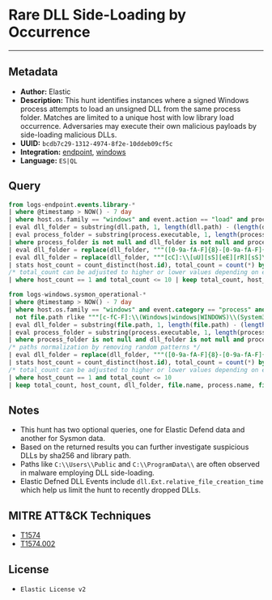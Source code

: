 # Rare DLL Side-Loading by Occurrence

---

## Metadata

- **Author:** Elastic
- **Description:** This hunt identifies instances where a signed Windows process attempts to load an unsigned DLL from the same process folder. Matches are limited to a unique host with low library load occurrence. Adversaries may execute their own malicious payloads by side-loading malicious DLLs.
- **UUID:** `bcdb7c29-1312-4974-8f2e-10ddeb09cf5c`
- **Integration:** [endpoint](https://docs.elastic.co/integrations/endpoint), [windows](https://docs.elastic.co/integrations/windows)
- **Language:** `ES|QL`

## Query

```sql
from logs-endpoint.events.library-*
| where @timestamp > NOW() - 7 day
| where host.os.family == "windows" and event.action == "load" and process.code_signature.status == "trusted" and dll.code_signature.status != "trusted" and dll.Ext.relative_file_creation_time <= 86400
| eval dll_folder = substring(dll.path, 1, length(dll.path) - (length(dll.name) + 1))
| eval process_folder = substring(process.executable, 1, length(process.executable) - (length(process.name) + 1))
| where process_folder is not null and dll_folder is not null and process_folder == dll_folder and process.name != dll.name
| eval dll_folder = replace(dll_folder, """([0-9a-fA-F]{8}-[0-9a-fA-F]{4}-[0-9a-fA-F]{4}-[0-9a-fA-F]{4}-[0-9a-fA-F]{12}|ns[a-z][A-Z0-9]{3,4}\.tmp|DX[A-Z0-9]{3,4}\.tmp|7z[A-Z0-9]{3,5}\.tmp|[0-9\.\-\_]{3,})""", ""), process_folder = replace(process_folder, """([0-9a-fA-F]{8}-[0-9a-fA-F]{4}-[0-9a-fA-F]{4}-[0-9a-fA-F]{4}-[0-9a-fA-F]{12}|ns[a-z][A-Z0-9]{3,4}\.tmp|DX[A-Z0-9]{3,4}\.tmp|7z[A-Z0-9]{3,5}\.tmp|[0-9\.\-\_]{3,})""", "")
| eval dll_folder = replace(dll_folder, """[cC]:\\[uU][sS][eE][rR][sS]\\[a-zA-Z0-9\.\-\_\$]+\\""", "C:\\\\users\\\\user\\\\"), process_folder = replace(process_folder, """[cC]:\\[uU][sS][eE][rR][sS]\\[a-zA-Z0-9\.\-\_\$]+\\""", "C:\\\\users\\\\user\\\\")
| stats host_count = count_distinct(host.id), total_count = count(*) by dll_folder, dll.name, process.name, dll.hash.sha256
/* total_count can be adjusted to higher or lower values depending on env */
| where host_count == 1 and total_count <= 10 | keep total_count, host_count, dll_folder, dll.name, process.name, dll.hash.sha256
```

```sql
from logs-windows.sysmon_operational-*
| where @timestamp > NOW() - 7 day
| where host.os.family == "windows" and event.category == "process" and event.action == "Image loaded" and file.code_signature.status != "Valid" and
  not file.path rlike """[c-fC-F]:\\(Windows|windows|WINDOWS)\\(System32|SysWOW64|system32|syswow64)\\[a-zA-Z0-9_]+.dll"""
| eval dll_folder = substring(file.path, 1, length(file.path) - (length(file.name) + 1))
| eval process_folder = substring(process.executable, 1, length(process.executable) - (length(process.name) + 1))
| where process_folder is not null and dll_folder is not null and process_folder == dll_folder and file.name != process.name
/* paths normalization by removing random patterns */
| eval dll_folder = replace(dll_folder, """([0-9a-fA-F]{8}-[0-9a-fA-F]{4}-[0-9a-fA-F]{4}-[0-9a-fA-F]{4}-[0-9a-fA-F]{12}|ns[a-z][A-Z0-9]{3,4}\.tmp|DX[A-Z0-9]{3,4}\.tmp|7z[A-Z0-9]{3,5}\.tmp|[0-9\.\-\_]{3,})""", ""), process_folder = replace(process_folder, """([0-9a-fA-F]{8}-[0-9a-fA-F]{4}-[0-9a-fA-F]{4}-[0-9a-fA-F]{4}-[0-9a-fA-F]{12}|ns[a-z][A-Z0-9]{3,4}\.tmp|DX[A-Z0-9]{3,4}\.tmp|7z[A-Z0-9]{3,5}\.tmp|[0-9\.\-\_]{3,})""", ""), dll_folder = replace(dll_folder, """[cC]:\\[uU][sS][eE][rR][sS]\\[a-zA-Z0-9\.\-\_\$]+\\""", "C:\\\\users\\\\user\\\\"), process_folder = replace(process_folder, """[cC]:\\[uU][sS][eE][rR][sS]\\[a-zA-Z0-9\.\-\_\$]+\\""", "C:\\\\users\\\\user\\\\")
| stats host_count = count_distinct(host.id), total_count = count(*) by dll_folder, file.name, process.name, file.hash.sha256
/* total_count can be adjusted to higher or lower values depending on env */
| where host_count == 1 and total_count <= 10
| keep total_count, host_count, dll_folder, file.name, process.name, file.hash.sha256
```

## Notes

- This hunt has two optional queries, one for Elastic Defend data and another for Sysmon data.
- Based on the returned results you can further investigate suspicious DLLs by sha256 and library path.
- Paths like `C:\\Users\\Public` and `C:\\ProgramData\\` are often observed in malware employing DLL side-loading.
- Elastic Defned DLL Events include `dll.Ext.relative_file_creation_time` which help us limit the hunt to recently dropped DLLs.
## MITRE ATT&CK Techniques

- [T1574](https://attack.mitre.org/techniques/T1574)
- [T1574.002](https://attack.mitre.org/techniques/T1574/002)

## License

- `Elastic License v2`
